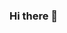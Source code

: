 ### Hi there 👋

<!--
**tugzk/tugzk** is a ✨ _special_ ✨ repository because its `README.md` (this file) appears on your GitHub profile.

Here are some ideas to get you started:
- 🌱 I’m currently learning everything 🤣
- 👯 I’m looking to collaborate with other content creators

- 🔭 I’m currently working on a Covid-19 dashboard app.
- 🌱 I’m currently learning Dart for mobile application development.
- 👯 I’m looking to collaborate on ...
- 🥅 2021 Goals: Contribute more to Open Source projects.
- 💬 Ask me about ...
- ⚡ Life Goal: To own a BMW X5M

### Connect with me:

[<img align="left" alt="tugzk | Twitter" width="22px" src="https://cdn.jsdelivr.net/npm/simple-icons@v3/icons/twitter.svg" />][twitter]
[<img align="left" alt="tugzk | LinkedIn" width="22px" src="https://cdn.jsdelivr.net/npm/simple-icons@v3/icons/linkedin.svg" />][linkedin]
[<img align="left" alt="tugzk | Instagram" width="22px" src="https://cdn.jsdelivr.net/npm/simple-icons@v3/icons/instagram.svg" />][instagram]
-->
